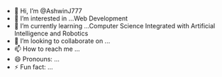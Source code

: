 - 👋 Hi, I’m @AshwinJ777
- 👀 I’m interested in ...Web Development
- 🌱 I’m currently learning ...Computer Science Integrated with Artificial Intelligence and Robotics
- 💞️ I’m looking to collaborate on ...
- 📫 How to reach me ...
- 😄 Pronouns: ...
- ⚡ Fun fact: ...

<!---
AshwinJ777/AshwinJ777 is a ✨ special ✨ repository because its `README.md` (this file) appears on your GitHub profile.
You can click the Preview link to take a look at your changes.
--->
